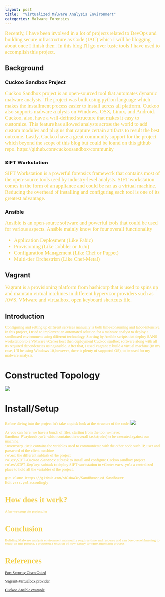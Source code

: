 ```yaml
---
layout: post
title:  "Virtualized Malware Analysis Environment"
categories: Malware_Forensics
---
```


<span style="color: #f2cf4a; font-family: Babas; font-size: 1.2em;">
Recently, I have been involved in a lot of projects related to DevOps and building secure infrastructure as Code (IAC) which I will be blogging about once I finish them. In this blog I'll go over basic tools I have used to accomplish this project.  
</span>

## **Background**

### Cuckoo Sandbox Project

<span style="color: #f2cf4a; font-family: Babas; font-size: 1.2em;">
Cuckoo Sandbox project is an open-sourced tool that automates dynamic malware analysis. The project was built using python language which makes the installment process easier to install across all platform. Cuckoo also supports malware analysis on Windows, OSX, Linux, and Android. Cuckoo, also, have a well-defined structure that makes it easy to customize. This feature has allowed analysts across the world to add custom modules and plugins that capture certain artifacts to result the best outcome. Lastly, Cuckoo have a great community support for the project which beyond the scope of this blog but could be found on this github repo. https://github.com/cuckoosandbox/community
</span>

### SIFT Workstation

<span style="color: #f2cf4a; font-family: Babas; font-size: 1.2em;">
SIFT Workstation is a powerful forensics framework that contains most of the open-source tools used by industry-level analysts. SIFT workstation comes in the form of an appliance and could be ran as a virtual machine. Reducing the overhead of installing and configuring each tool is one of its greatest advantage.
</span>

### Ansible
<span style="color: #f2cf4a; font-family: Babas; font-size: 1.2em;">
Ansible is an open-source software and powerful tools that could be used for various aspects. Ansible mainly know for four overall functionality

* Application Deployment (Like Fabic)
* Provisioning (Like Cobbler or JuJu)
* Configuration Management (Like Chef or Puppet)
* Multi-tier Orchestrion (Like Chef-Metal)
 </span>

## Vagrant

<span style="color: #f2cf4a; font-family: Babas; font-size: 1.2em;">
Vagrant is a provisioning platform from hashicorp that is used to spins up and maintain virtual machines in different hypervisor providers such as AWS, VMware and virtualbox.
open keyboard shortcuts file.
</span>

## **Introduction**

<span style="color: #f2cf4a; font-family: Babas; font-size: 0.9em;">
Configuring and setting up different services manually is both time-consuming and labor-intensive. In this project,  I tried to implement an automated solution for a malware analyst to deploy a sandboxed environment using different technology. Starting by Ansible scripts that deploy SANS workstation to a VMware vCenter host then deployment Cuckoo sandbox software along with all its required dependencies using ansible. After that, I used Vagrant to build a virtual machine (In my case, I 'll be using Windows 10, however, there is plenty of supported OS), to be used for my malware analysis.    </span>

#    **Constructed Topology**

<img src="https://raw.githubusercontent.com/sh1dow3r/layer0/gh-pages/_posts/img/Sandbox/Virtualized_Malware_Analysis_Environment.png"/>

#  **Install/Setup**

<span style="color: #f2cf4a; font-family: Babas; font-size: 0.9em;">  
Before diving into the project let's take a quick look at the structure of the code:   
<img src="https://raw.githubusercontent.com/sh1dow3r/layer0/gh-pages/_posts/img/Sandbox/Sandboxer_Dir_Structure.png"/>    

As you can here, we have a bunch of files, starting from the top, we have:  
`Sandbox-Playbook.yml`: which contains the overall tasks(roles) to be executed against our machine.  
`inventory.ini`: contains the variables used to communicate with the other  node such IP, user and password of the client machine  
`roles`: the different subtask of the project  
`roles\SIFT-Cuckoo-Sandbox`: subtask to install and configure Cuckoo sandbox project  
`roles\SIFT-Deploy`: subtask to deploy SIFT workstation to vCenter
`vars.yml`: a centralized place to hold all the variables of the project.


`git clone https://github.com/sh1dow3r/SandBoxer` 
`cd SandBoxer`  
Edit `vars.yml` accordingly
</span>

#  **How does it work?**
<span style="color: #f2cf4a; font-family: Babas; font-size: 0.9em;">  
After we setup the project, let 

</span>


# Conclusion
<span style="color: #f2cf4a; font-family: Babas; font-size: 0.9em;">
Buliding Malware analysis environment mannually requires time and resource and can bee overwhlmening to setup. In this project, I proposed a solution of how easlily to write automated process
</span >

# References


[Port Security Cisco Guied](https://docs.ansible.com/ansible/latest/modules/lineinfile_module.html)

[Vagrant-Virtualbox provider](https://www.vagrantup.com/docs/virtualbox/)

[Cuckoo Ansible example](https://github.com/fyhertz/ansible-role-cuckoo)
